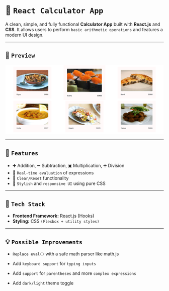 # 🧮 `React Calculator App`

A clean, simple, and fully functional **Calculator App** built with **React.js** and **CSS**. It allows users to perform `basic arithmetic operations` and features a modern UI design.

---

## 📸 `Preview`

![Calculator Screenshot](./reactJsFetch3Huxn.png) <!-- Add a screenshot if available -->

---

## 🧠 `Features`

- ➕ Addition, ➖ Subtraction, ✖️ Multiplication, ➗ Division
- 🟰 `Real-time evaluation` of expressions
- 🧼 `Clear/Reset` functionality
- 🎨 `Stylish` and `responsive UI` using pure CSS

---

## 🔧 `Tech Stack`

- **Frontend Framework:** React.js (Hooks)
- **Styling:** CSS `(Flexbox + utility styles)`

---

## 💡 `Possible Improvements`

- `Replace eval()` with a safe math parser like math.js

- Add `keyboard support` for `typing inputs`

- Add `support` for `parentheses` and more `complex expressions`

- Add `dark/light` theme toggle
